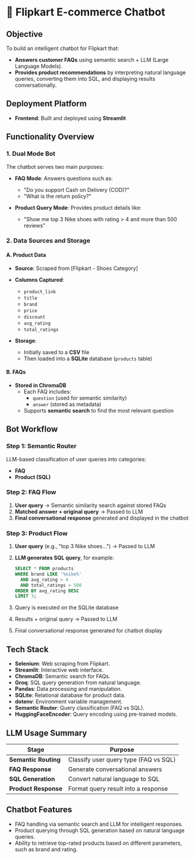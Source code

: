 # 🤖 Flipkart E-commerce Chatbot

## Objective
To build an intelligent chatbot for Flipkart that:
- **Answers customer FAQs** using semantic search + LLM (Large Language Models).
- **Provides product recommendations** by interpreting natural language queries, converting them into SQL, and displaying results conversationally.

## Deployment Platform
- **Frontend**: Built and deployed using **Streamlit**

## Functionality Overview
### 1. Dual Mode Bot
The chatbot serves two main purposes:
- **FAQ Mode**: 
  Answers questions such as:
  - "Do you support Cash on Delivery (COD)?"
  - "What is the return policy?"
  
- **Product Query Mode**:
  Provides product details like:
  - "Show me top 3 Nike shoes with rating > 4 and more than 500 reviews"

### 2. Data Sources and Storage
#### A. Product Data
- **Source**: Scraped from [Flipkart - Shoes Category]
- **Columns Captured**:
  - `product_link`
  - `title`
  - `brand`
  - `price`
  - `discount`
  - `avg_rating`
  - `total_ratings`
  
- **Storage**:
  - Initially saved to a **CSV** file
  - Then loaded into a **SQLite** database (`products` table)

#### B. FAQs
- **Stored in ChromaDB**
  - Each FAQ includes:
    - `question` (used for semantic similarity)
    - `answer` (stored as metadata)
  - Supports **semantic search** to find the most relevant question

## Bot Workflow
### Step 1: Semantic Router
LLM-based classification of user queries into categories:
- **FAQ**
- **Product (SQL)**

### Step 2: FAQ Flow
1. **User query** → Semantic similarity search against stored FAQs
2. **Matched answer + original query** → Passed to LLM
3. **Final conversational response** generated and displayed in the chatbot

### Step 3: Product Flow
1. **User query** (e.g., "top 3 Nike shoes...") → Passed to LLM
2. **LLM generates SQL query**, for example:

   ```sql
   SELECT * FROM products
   WHERE brand LIKE '%nike%'
     AND avg_rating > 4
     AND total_ratings > 500
   ORDER BY avg_rating DESC
   LIMIT 3;
3. Query is executed on the SQLite database
4. Results + original query → Passed to LLM
5. Final conversational response generated for chatbot display

## Tech Stack
- **Selenium**: Web scraping from Flipkart.
- **Streamlit**: Interactive web interface.
- **ChromaDB**: Semantic search for FAQs.
- **Groq**: SQL query generation from natural language.
- **Pandas**: Data processing and manipulation.
- **SQLite**: Relational database for product data.
- **dotenv**: Environment variable management.
- **Semantic Router**: Query classification (FAQ vs SQL).
- **HuggingFaceEncoder**: Query encoding using pre-trained models.

## LLM Usage Summary
| Stage           | Purpose                                      |
|-----------------|----------------------------------------------|
| **Semantic Routing** | Classify user query type (FAQ vs SQL)   |
| **FAQ Response** | Generate conversational answers             |
| **SQL Generation** | Convert natural language to SQL           |
| **Product Response** | Format query result into a response    |

## Chatbot Features
- FAQ handling via semantic search and LLM for intelligent responses.
- Product querying through SQL generation based on natural language queries.
- Ability to retrieve top-rated products based on different parameters, such as brand and rating.

